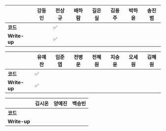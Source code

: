 |              | 강둥인 | 전상규 | 배하람 | 길은실 | 김용주 | 박하윤 | 송진범 |
| ------------ | ------ | ------ | ------ | ------ | ------ | ------ | ------ |
| **코드**     |        |:white_check_mark:|        |        |        |        |        |
| **Write-up** |        |:white_check_mark:|        |        |        |        |        |

|              | 유예찬 | 임준엽 | 전병운 | 전혜원 | 지승윤 | 오세원 | 김혜원 |
| ------------ | ------ | ------ | ------ | ------ | ------ | ------ | ------ |
| **코드**     | :white_check_mark: |        |        |        |        |        |        |
| **Write-up** | :white_check_mark: |        |        |        |        |        |        |

|              | 김시온 | 양예진 | 백승빈 |
| ------------ | :----: | :----: | :----: |
| **코드**     |        |        |        |
| **Write-up** |        |        |        |

